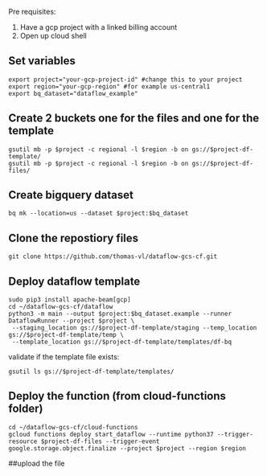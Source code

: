 Pre requisites:
1) Have a gcp project with a linked billing account
2) Open up cloud shell

## Set variables
```shell
export project="your-gcp-project-id" #change this to your project
export region="your-gcp-region" #for example us-central1
export bq_dataset="dataflow_example"
```

## Create 2 buckets one for the files and one for the template
```shell
gsutil mb -p $project -c regional -l $region -b on gs://$project-df-template/
gsutil mb -p $project -c regional -l $region -b on gs://$project-df-files/
```

## Create bigquery dataset
```shell
bq mk --location=us --dataset $project:$bq_dataset
```

## Clone the repostiory files
```shell
git clone https://github.com/thomas-vl/dataflow-gcs-cf.git
```

## Deploy dataflow template
```shell
sudo pip3 install apache-beam[gcp]
cd ~/dataflow-gcs-cf/dataflow
python3 -m main --output $project:$bq_dataset.example --runner DataflowRunner --project $project \
 --staging_location gs://$project-df-template/staging --temp_location gs://$project-df-template/temp \
 --template_location gs://$project-df-template/templates/df-bq
```
validate if the template file exists:
```shell
gsutil ls gs://$project-df-template/templates/
```

## Deploy the function (from cloud-functions folder)
```shell
cd ~/dataflow-gcs-cf/cloud-functions
gcloud functions deploy start_dataflow --runtime python37 --trigger-resource $project-df-files --trigger-event google.storage.object.finalize --project $project --region $region
```

##upload the file
